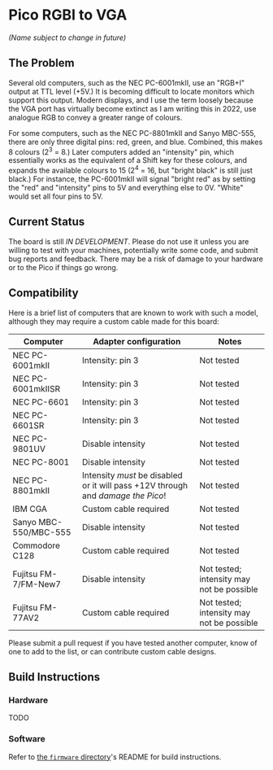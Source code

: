 # Pico RGBI to VGA
_(Name subject to change in future)_

## The Problem
Several old computers, such as the NEC PC-6001mkII, use an "RGB+I" output at TTL level (+5V.) It is becoming difficult to locate monitors which support this output. Modern displays, and I use the term loosely because the VGA port has virtually become extinct as I am writing this in 2022, use analogue RGB to convey a greater range of colours.

For some computers, such as the NEC PC-8801mkII and Sanyo MBC-555, there are only three digital pins: red, green, and blue. Combined, this makes 8 colours (2<sup>3</sup> = 8.) Later computers added an "intensity" pin, which essentially works as the equivalent of a Shift key for these colours, and expands the available colours to 15 (2<sup>4</sup> = 16, but "bright black" is still just black.) For instance, the PC-6001mkII will signal "bright red" as by setting the "red" and "intensity" pins to 5V and everything else to 0V. "White" would set all four pins to 5V.

## Current Status
The board is still *IN DEVELOPMENT*. Please do not use it unless you are willing to test with your machines, potentially write some code, and submit bug reports and feedback. There may be a risk of damage to your hardware or to the Pico if things go wrong.

## Compatibility
Here is a brief list of computers that are known to work with such a model, although they may require a custom cable made for this board:

 | Computer | Adapter configuration | Notes |
 |----------|-----------------------|-------|
 | NEC PC-6001mkII | Intensity: pin 3 | Not tested |
 | NEC PC-6001mkIISR | Intensity: pin 3 | Not tested |
 | NEC PC-6601 | Intensity: pin 3 | Not tested |
 | NEC PC-6601SR | Intensity: pin 3 | Not tested |
 | NEC PC-9801UV | Disable intensity | Not tested |
 | NEC PC-8001 | Disable intensity | Not tested |
 | NEC PC-8801mkII | Intensity *must* be disabled or it will pass +12V through and *damage the Pico*! | Not tested |
 | IBM CGA | Custom cable required | Not tested |
 | Sanyo MBC-550/MBC-555 | Disable intensity | Not tested |
 | Commodore C128 | Custom cable required | Not tested |
 | Fujitsu FM-7/FM-New7 | Disable intensity | Not tested; intensity may not be possible |
 | Fujitsu FM-77AV2 | Custom cable required | Not tested; intensity may not be possible |

Please submit a pull request if you have tested another computer, know of one to add to the list, or can contribute custom cable designs.

## Build Instructions
### Hardware
TODO

### Software
Refer to [the `firmware` directory](firmware/)'s README for build instructions.
